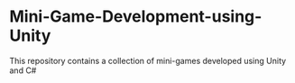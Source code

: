# Mini-Game-Development-using-Unity
This repository contains a collection of mini-games developed using Unity and C#
